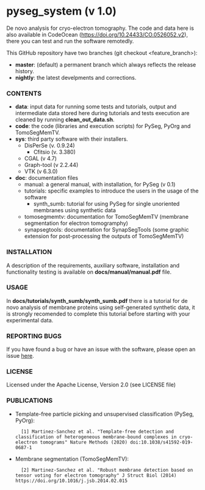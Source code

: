 # pyseg_system (v 1.0)
De novo analysis for cryo-electron tomography.
The code and data here is also available in CodeOcean (https://doi.org/10.24433/CO.0526052.v2), there you can test and run the software remotedly.

This GitHub repository have two branches (git checkout <feature_branch>):
* **master**: (default) a permanent branch which always reflects the release history.
* **nightly**: the latest develpments and corrections.

### CONTENTS

* **data**: input data for running some tests and tutorials, output and intermediate data stored here during tutorials and tests execution are cleaned by running **clean_out_data.sh**.
* **code**: the code (libraries and execution scripts) for PySeg, PyOrg and TomoSegMemTV.
* **sys**: third party software with their installers.
  + DisPerSe (v. 0.9.24)
    - Cfitsio (v. 3.380)
  + CGAL (v 4.7)
  + Graph-tool (v 2.2.44)
  + VTK (v 6.3.0)
* **doc**: documentation files
  + manual: a general manual, with installation, for PySeg (v 0.1)
  + tutorials: specific examples to introduce the users in the usage of the software
    - synth_sumb: tutorial for using PySeg for single unoriented membranes using synthetic data
  + tomosegmemtv: documentation for TomoSegMemTV (membrane segmentation for electron tomogramphy)
  + synapsegtools: documentation for SynapSegTools (some graphic extension for post-processing the outputs of TomoSegMemTV)

### INSTALLATION

A description of the requirements, auxiliary software, installation and functionality testing is available on **docs/manual/manual.pdf** file. 

### USAGE
In **docs/tutorials/synth_sumb/synth_sumb.pdf** there is a tutorial for de novo analysis of membrane proteins using self-generated synthetic data, it is strongly recomended to complete this tutorial before starting with your experimental data.

### REPORTING BUGS

If you have found a bug or have an issue with the software, please open an issue [here](https://github.com/anmartinezs/pyseg_system/wiki).

### LICENSE

Licensed under the Apache License, Version 2.0 (see LICENSE file)

### PUBLICATIONS

* Template-free particle picking and unsupervised classification (PySeg, PyOrg):

        [1] Martinez-Sanchez et al. "Template-free detection and classification of heterogeneous membrane-bound complexes in cryo-electron tomograms" Nature Methods (2020) doi:10.1038/s41592-019-0687-1


* Membrane segmentation (TomoSegMemTV):

        [2] Martinez-Sanchez et al. "Robust membrane detection based on tensor voting for electron tomography" J Struct Biol (2014) https://doi.org/10.1016/j.jsb.2014.02.015

